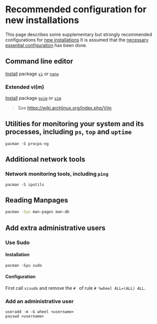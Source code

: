 # Recommended configuration for new installations
This page describes some supplementary but strongly recommended configurations for [new installations](../README.md)
It is assumed that the [necessary essential configuration](essentials-installation.md) has been done.

## Command line editor
[Install][1] package [`vi`](https://www.archlinux.org/packages/core/x86_64/vi/) or [`nano`](https://www.archlinux.org/packages/core/x86_64/nano/)

### Extended vi(m)
[Install][1] package [`gvim`](https://www.archlinux.org/packages/extra/x86_64/gvim/) or [`vim`](https://www.archlinux.org/packages/extra/x86_64/vim/)
> See https://wiki.archlinux.org/index.php/Vim

## Utilities for monitoring your system and its processes, including `ps`, `top` and `uptime`
`pacman -S procps-ng`
## Additional network tools
### Network monitoring tools, including `ping`
`pacman -S iputils`

## Reading Manpages
```bash
pacman -Syu man-pages man-db
```

## Add extra administrative users
### Use Sudo
#### Installation
`pacman -Syu sudo`
#### Configuration
First call `visudo` and remove the `# ` of rule `# %wheel ALL=(ALL) ALL`.
### Add an administrative user
```
useradd -m -G wheel <username>
passwd <username>
```

[1]: ../using-pacman.md

